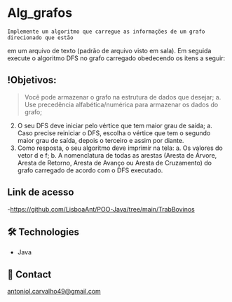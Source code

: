 # Alg_grafos
    Implemente um algoritmo que carregue as informações de um grafo direcionado que estão
em um arquivo de texto (padrão de arquivo visto em sala). Em seguida execute o algoritmo DFS no
grafo carregado obedecendo os itens a seguir:
## !Objetivos:
> Você pode armazenar o grafo na estrutura de dados que desejar;
    a. Use precedência alfabética/numérica para armazenar os dados do grafo;
2. O seu DFS deve iniciar pelo vértice que tem maior grau de saída;
    a. Caso precise reiniciar o DFS, escolha o vértice que tem o segundo maior grau de
    saída, depois o terceiro e assim por diante.
3. Como resposta, o seu algoritmo deve imprimir na tela:
    a. Os valores do vetor d e f;
    b. A nomenclatura de todas as arestas (Aresta de Árvore, Aresta de Retorno, Aresta de
    Avanço ou Aresta de Cruzamento) do grafo carregado de acordo com o DFS
    executado.

## Link de acesso
 -https://github.com/LisboaAnt/POO-Java/tree/main/TrabBovinos

## 🛠 Technologies
- Java
## 💛 Contact
antoniol.carvalho49@gmail.com